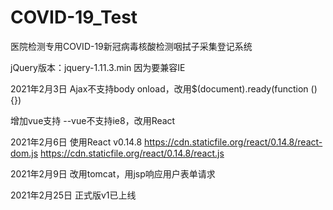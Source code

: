 # COVID-19_Test
医院检测专用COVID-19新冠病毒核酸检测咽拭子采集登记系统

jQuery版本：jquery-1.11.3.min 因为要兼容IE

2021年2月3日
Ajax不支持body onload，改用$(document).ready(function () {})

增加vue支持
--vue不支持ie8，改用React

2021年2月6日
使用React v0.14.8
https://cdn.staticfile.org/react/0.14.8/react-dom.js
https://cdn.staticfile.org/react/0.14.8/react.js

2021年2月9日
改用tomcat，用jsp响应用户表单请求

2021年2月25日
正式版v1已上线